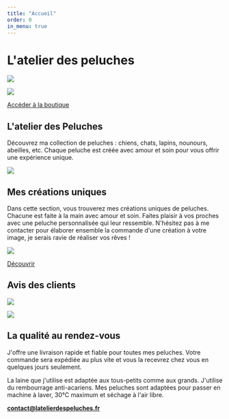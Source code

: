 ```yaml
---
title: "Accueil"
order: 0
in_menu: true
---
```

# L'atelier des peluches

![](https://assets.zyrosite.com/cdn-cgi/image/format=auto,w=685,h=487,fit=crop/YleLpZ9rZju12kMK/img_20240627_170559-AQEpXwJnwVt2GjM6.jpg)

![](https://assets.zyrosite.com/cdn-cgi/image/format=auto,w=503,h=520,fit=crop,trim=0;1189.0735163861825;0;833.643932683791/YleLpZ9rZju12kMK/img_20230818_220226-YX41WlKg0yIwa253.jpg)

<a href="https://crazyfog1.github.io/latelierdespeluches/boutique.html" class="bouton">Accéder à la boutique</a>

## L'atelier des Peluches
Découvrez ma collection de peluches : chiens, chats, lapins, nounours, abeilles, etc. Chaque peluche est créée avec amour et soin pour vous offrir une expérience unique.

![](https://assets.zyrosite.com/cdn-cgi/image/format=auto,w=565,h=502,fit=crop,trim=0;805.1612903225807;0;1090.752688172043/YleLpZ9rZju12kMK/img_20230802_110611-meP5jgjZEPclOM6O.jpg)

## Mes créations uniques
Dans cette section, vous trouverez mes créations uniques de peluches. Chacune est faite à la main avec amour et soin. Faites plaisir à vos proches avec une peluche personnalisée qui leur ressemble. N'hésitez pas à me contacter pour élaborer ensemble la commande d'une création à votre image, je serais ravie de réaliser vos rêves !

![](https://assets.zyrosite.com/cdn-cgi/image/format=auto,w=592,h=526,fit=crop/YleLpZ9rZju12kMK/img_20221102_121156-AR0lva0BJ3h3Jxyj.jpg)

<a href="https://crazyfog1.github.io/latelierdespeluches/commandes%20personnalisees.html" class="bouton">Découvrir</a>

## Avis des clients

![](https://files.saty.re/peluches/avis/avis1.png)

![](https://files.saty.re/peluches/avis/avis2.png)


## La qualité au rendez-vous
J'offre une livraison rapide et fiable pour toutes mes peluches. Votre commande sera expédiée au plus vite et vous la recevrez chez vous en quelques jours seulement.

La laine que j'utilise est adaptée aux tous-petits comme aux grands. J'utilise du rembourrage anti-acariens. Mes peluches sont adaptées pour passer en machine à laver, 30°C maximum et séchage à l'air libre.

**contact@latelierdespeluches.fr** 